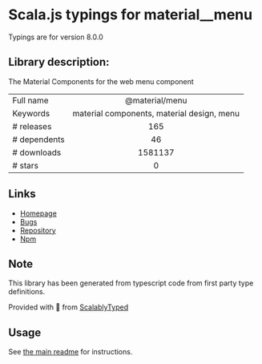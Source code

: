 
# Scala.js typings for material__menu

Typings are for version 8.0.0

## Library description:
The Material Components for the web menu component

|                    |                 |
| ------------------ | :-------------: |
| Full name          | @material/menu |
| Keywords           | material components, material design, menu |
| # releases         | 165 |
| # dependents       | 46 |
| # downloads        | 1581137 |
| # stars            | 0 |

## Links
- [Homepage](https://github.com/material-components/material-components-web#readme)
- [Bugs](https://github.com/material-components/material-components-web/issues)
- [Repository](https://github.com/material-components/material-components-web)
- [Npm](https://www.npmjs.com/package/%40material%2Fmenu)
    


## Note
This library has been generated from typescript code from first party type definitions.

Provided with :purple_heart: from [ScalablyTyped](https://github.com/oyvindberg/ScalablyTyped)

## Usage
See [the main readme](../../readme.md) for instructions.


